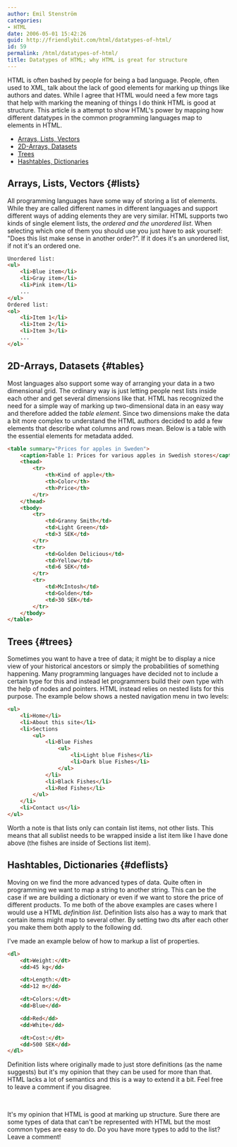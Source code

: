 ```yaml
---
author: Emil Stenström
categories:
- HTML
date: 2006-05-01 15:42:26
guid: http://friendlybit.com/html/datatypes-of-html/
id: 59
permalink: /html/datatypes-of-html/
title: Datatypes of HTML; why HTML is great for structure
---
```


<p class="first">
  HTML is often bashed by people for being a bad language. People, often used to XML, talk about the lack of good elements for marking up things like authors and dates. While I agree that HTML would need a few more tags that help with marking the meaning of things I do think HTML is good at structure. This article is a attempt to show HTML's power by mapping how different datatypes in the common programming languages map to elements in HTML.
</p>

  * [Arrays, Lists, Vectors](#lists)
  * [2D-Arrays, Datasets](#tables)
  * [Trees](#trees)
  * [Hashtables, Dictionaries](#deflists)

## Arrays, Lists, Vectors {#lists}

All programming languages have some way of storing a list of elements. While they are called different names in different languages and support different ways of adding elements they are very similar. HTML supports two kinds of single element lists, the _ordered and the unordered list_. When selecting which one of them you should use you just have to ask yourself: "Does this list make sense in another order?”. If it does it's an unordered list, if not it's an ordered one.

```html
Unordered list:
<ul>
    <li>Blue item</li>
    <li>Gray item</li>
    <li>Pink item</li>
    ...
</ul>
Ordered list:
<ol>
    <li>Item 1</li>
    <li>Item 2</li>
    <li>Item 3</li>
    ...
</ol>
```

## 2D-Arrays, Datasets {#tables}

Most languages also support some way of arranging your data in a two dimensional grid. The ordinary way is just letting people nest lists inside each other and get several dimensions like that. HTML has recognized the need for a simple way of marking up two-dimensional data in an easy way and therefore added the _table element_. Since two dimensions make the data a bit more complex to understand the HTML authors decided to add a few elements that describe what columns and rows mean. Below is a table with the essential elements for metadata added.

```html
<table summary="Prices for apples in Sweden">
    <caption>Table 1: Prices for various apples in Swedish stores</caption>
    <thead>
        <tr>
            <th>Kind of apple</th>
            <th>Color</th>
            <th>Price</th>
        </tr>
    </thead>
    <tbody>
        <tr>
            <td>Granny Smith</td>
            <td>Light Green</td>
            <td>3 SEK</td>
        </tr>
        <tr>
            <td>Golden Delicious</td>
            <td>Yellow</td>
            <td>6 SEK</td>
        </tr>
        <tr>
            <td>McIntosh</td>
            <td>Golden</td>
            <td>30 SEK</td>
        </tr>
    </tbody>
</table>
```

## Trees {#trees}

Sometimes you want to have a tree of data; it might be to display a nice view of your historical ancestors or simply the probabilities of something happening. Many programming languages have decided not to include a certain type for this and instead let programmers build their own type with the help of nodes and pointers. HTML instead relies on nested lists for this purpose. The example below shows a nested navigation menu in two levels:

```html
<ul>
    <li>Home</li>
    <li>About this site</li>
    <li>Sections
        <ul>
            <li>Blue Fishes
                <ul>
                    <li>Light blue Fishes</li>
                    <li>Dark blue Fishes</li>
                </ul>
            </li>
            <li>Black Fishes</li>
            <li>Red Fishes</li>
        </ul>
    </li>
    <li>Contact us</li>
</ul>
```

Worth a note is that lists only can contain list items, not other lists. This means that all sublist needs to be wrapped inside a list item like I have done above (the fishes are inside of Sections list item).

## Hashtables, Dictionaries {#deflists}

Moving on we find the more advanced types of data. Quite often in programming we want to map a string to another string. This can be the case if we are building a dictionary or even if we want to store the price of different products. To me both of the above examples are cases where I would use a HTML _definition list_. Definition lists also has a way to mark that certain items might map to several other. By setting two dts after each other you make them both apply to the following dd.

I've made an example below of how to markup a list of properties.

```html
<dl>
    <dt>Weight:</dt>
    <dd>45 kg</dd>

    <dt>Length:</dt>
    <dd>12 m</dd>

    <dt>Colors:</dt>
    <dd>Blue</dd>

    <dd>Red</dd>
    <dd>White</dd>

    <dt>Cost:</dt>
    <dd>500 SEK</dd>
</dl>
```

Definition lists where originally made to just store definitions (as the name suggests) but it's my opinion that they can be used for more than that. HTML lacks a lot of semantics and this is a way to extend it a bit. Feel free to leave a comment if you disagree.

&nbsp;

It's my opinion that HTML is good at marking up structure. Sure there are some types of data that can't be represented with HTML but the most common types are easy to do. Do you have more types to add to the list? Leave a comment!
